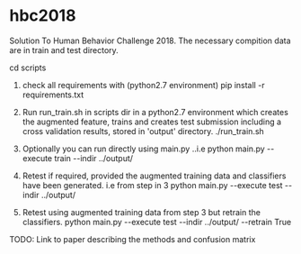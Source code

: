# hbc2018
Solution To Human Behavior Challenge 2018.
The necessary compition data are in train and test directory.

cd scripts


1. check all requirements with (python2.7 environment)
	pip install -r requirements.txt

2. Run run_train.sh in scripts dir in a python2.7 environment which creates the augmented feature, trains 
   and creates test submission including a cross validation results, stored in 'output' directory.
    ./run_train.sh	

3. Optionally you can run directly using main.py  ..i.e
   python main.py --execute train --indir ../output/ 

4. Retest if required, provided the augmented training data and classifiers have been generated. i.e from step in 3
   python main.py --execute test --indir ../output/

5. Retest using augmented training data from step 3 but retrain the classifiers.
   python main.py --execute test --indir ../output/ --retrain True


TODO:
Link to paper describing the methods and confusion matrix
